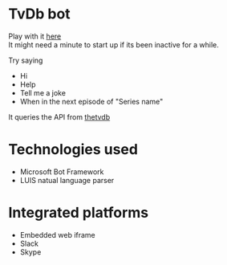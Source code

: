 # TvDb bot

Play with it [here](https://jamesharrisonza.github.io/TvDbBot/)  
It might need a minute to start up if its been inactive for a while.

Try saying  
* Hi
* Help
* Tell me a joke
* When in the next episode of "Series name"

It queries the API from [thetvdb](https://www.thetvdb.com/)  

# Technologies used
* Microsoft Bot Framework
* LUIS natual language parser

# Integrated platforms
* Embedded web iframe
* Slack
* Skype
